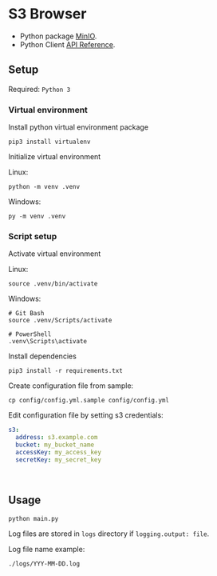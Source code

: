 # S3 Browser

- Python package [MinIO](https://github.com/minio/minio-py).
- Python Client [API Reference](https://min.io/docs/minio/linux/developers/python/API.html).

## Setup

Required: `Python 3`

### Virtual environment

Install python virtual environment package

```shell
pip3 install virtualenv
```

Initialize virtual environment

Linux:

```shell
python -m venv .venv
```

Windows:

```shell
py -m venv .venv
```

### Script setup

Activate virtual environment

Linux:

```shell
source .venv/bin/activate
```

Windows:

```shell
# Git Bash
source .venv/Scripts/activate

# PowerShell
.venv\Scripts\activate
```

Install dependencies

```shell
pip3 install -r requirements.txt
```

Create configuration file from sample:

```shell
cp config/config.yml.sample config/config.yml
```

Edit configuration file by setting s3 credentials:

```yml
s3:
  address: s3.example.com
  bucket: my_bucket_name
  accessKey: my_access_key
  secretKey: my_secret_key
```

<br>

## Usage

```shell
python main.py
```

Log files are stored in `logs` directory if `logging.output: file`.

Log file name example:

```text
./logs/YYY-MM-DD.log
```
